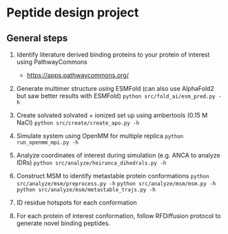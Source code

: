 # Peptide design project

## General steps
 1. Identify literature derived binding proteins to your protein of interest using PathwayCommons
    - https://apps.pathwaycommons.org/
 2. Generate multimer structure using ESMFold (can also use AlphaFold2 but saw better results with ESMFold)
    `python src/fold_ai/esm_pred.py -h`
 3. Create solvated solvated + ionized set up using ambertools (0.15 M NaCl)
    `python src/create/create_apo.py -h`
 4. Simulate system using OpenMM for multiple replica
    `python run_openmm_mpi.py -h`
 5. Analyze coordinates of interest during simulation (e.g. ANCA to analyze IDRs)
    `python src/analyze/heiranca_dihedrals.py -h`
 6. Construct MSM to identify metastable protein conformations
    `python src/analyze/msm/preprocess.py -h`
    `python src/analyze/msm/msm.py -h`
    `python src/analyze/msm/metastable_trajs.py -h`

 7. ID residue hotspots for each conformation
 8. For each protein of interest conformation, follow RFDiffusion protocol to generate novel binding peptides.

